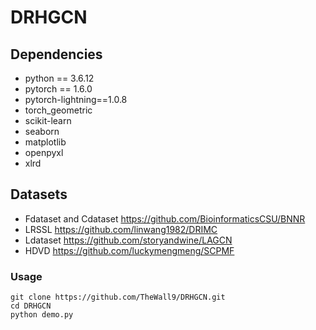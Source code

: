 # DRHGCN
## Dependencies
* python == 3.6.12
* pytorch == 1.6.0
* pytorch-lightning==1.0.8
* torch_geometric
* scikit-learn 
* seaborn
* matplotlib
* openpyxl
* xlrd

## Datasets
* Fdataset and Cdataset https://github.com/BioinformaticsCSU/BNNR
* LRSSL https://github.com/linwang1982/DRIMC
* Ldataset https://github.com/storyandwine/LAGCN
* HDVD https://github.com/luckymengmeng/SCPMF

### Usage
```shell
git clone https://github.com/TheWall9/DRHGCN.git
cd DRHGCN
python demo.py
```
